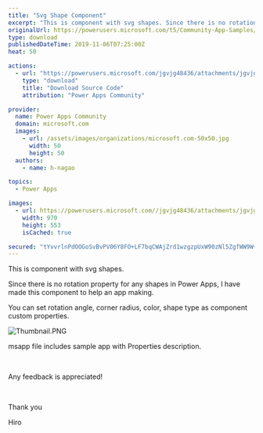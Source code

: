 ```yaml
---
title: "Svg Shape Component"
excerpt: "This is component with svg shapes. Since there is no rotation property for any shapes in Power Apps, I have made this component to help an app"
originalUrl: https://powerusers.microsoft.com/t5/Community-App-Samples/Svg-Shape-Component/td-p/397828
type: download
publishedDateTime: 2019-11-06T07:25:00Z
heat: 50

actions:
  - url: "https://powerusers.microsoft.com/jgvjg48436/attachments/jgvjg48436/AppFeedbackGallery/310/2/Shapes.msapp"
    type: "download"
    title: "Download Source Code"
    attribution: "Power Apps Community"

provider:
  name: Power Apps Community
  domain: microsoft.com
  images:
    - url: /assets/images/organizations/microsoft.com-50x50.jpg
      width: 50
      height: 50
  authors:
    - name: h-nagao

topics:
  - Power Apps

images:
  - url: https://powerusers.microsoft.com//jgvjg48436/attachments/jgvjg48436/AppFeedbackGallery/310/1/Thumbnail.PNG
    width: 970
    height: 553
    isCached: true

secured: "tYvvrlnPdOOGoSvBvPV06Y8FO+LF7bqCWAjZrd1wzgzpUxW90zNl5ZgfWW9W+SVhGNUQayS63wDejwCyBNADA+7HlmZFEZa0V97lJUDMRgSCbyK575Qsom3cB5Ahq+XbJm55TYgY+VknCbhIyZBfFxKBadyjn53cobMoHOayJ/fL+1ZD2VZzdjbC1WdwbQfBV8GIY+rWN0La/6Bsng+Cq6fspR/8txuIk26+5e1nYjRZwDu/k2lQg+27cobo8tfS8OUmdHsqVRNw390Kf7YvKg1T3iYBeNtV6hzU1IlfKoJWFAAk/nzjnlvmBuPsZvYFmuXaQ4Or8UhHqwbhreztRRjHDhNzKsglluz8cyvlqH5Xk3lTgrVSdewQd983mYz/8hkXHo/UKpnSGOUf8SCMqjDzjInqN8VeF3z8C8wYZAGjjlrPGRXQ7wQzsIF+0lAN;V+qYzHj+dILrcGxCkLv/4Q=="
---
```

<p>This is component with svg shapes.</p><p>Since there is no rotation property for any shapes in Power Apps, I have made this component to help an app making.</p><p>You can set rotation angle, corner radius, color, shape type as component custom properties.</p><p><span class="lia-inline-image-display-wrapper lia-image-align-inline" image-alt="Thumbnail.PNG" style="width: 400px;"><img src="https://powerusers.microsoft.com/t5/image/serverpage/image-id/96921iA6B12B7CC975011E/image-size/medium?v=1.0&amp;px=400" title="Thumbnail.PNG" alt="Thumbnail.PNG" li-image-url="https://powerusers.microsoft.com/t5/image/serverpage/image-id/96921iA6B12B7CC975011E?v=1.0" li-image-display-id="'96921iA6B12B7CC975011E'" li-message-uid="'397828'" li-messages-message-image="true" li-bindable="" class="lia-media-image" tabindex="0" li-bypass-lightbox-when-linked="true" li-use-hover-links="false"></span></p><p>msapp file includes sample app with Properties description.</p><p>&nbsp;</p><p>Any feedback is appreciated!</p><p>&nbsp;</p><p>Thank you</p><p>Hiro</p>

